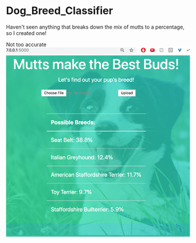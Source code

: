# Dog_Breed_Classifier
Haven't seen anything that breaks down the mix of mutts to a percentage, so I created one!


Not too accurate 
![](https://github.com/elyselam/Dog_Breed_Classifier/blob/master/static/images/screen_shot.png)

